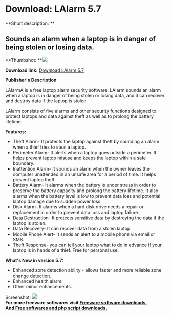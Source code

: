 # Download: LAlarm 5.7

**Short description: **

## Sounds an alarm when a laptop is in danger of being stolen or losing data.

  
**Thumbshot: **![](http://www.freewarefiles.com/screenshot/lalarm33_md.jpg)   
  
**Download link:** [Download LAlarm 5.7](http://freesoftwares.boysofts.com/LAlarm_program_51770.html)  
  

**Publisher's Description**  
  

LAlarmA is a free laptop alarm security software. LAlarm sounds an alarm when
a laptop is in danger of being stolen or losing data, and it can recover and
destroy data if the laptop is stolen.

LAlarm consists of five alarms and other security functions designed to
protect laptops and data against theft as well as to prolong the battery
lifetime.

**Features:**

  * Theft Alarm- It protects the laptop against theft by sounding an alarm when a thief tries to steal a laptop. 
  * Perimeter Alarm- It alerts when a laptop goes outside a perimeter. It helps prevent laptop misuse and keeps the laptop within a safe boundary. 
  * Inattention Alarm- It sounds an alarm when the owner leaves the computer unattended in an unsafe area for a period of time. It helps prevent laptop theft. 
  * Battery Alarm- It alarms when the battery is under stress in order to preserve the battery capacity and prolong the battery lifetime. It also alarms when the battery level is low to prevent data loss and potential laptop damage due to sudden power loss. 
  * Disk Alarm- It alarms when a hard disk drive needs a repair or replacement in order to prevent data loss and laptop failure. 
  * Data Destruction- It protects sensitive data by destroying the data if the laptop is stolen. 
  * Data Recovery- It can recover data from a stolen laptop. 
  * Mobile Phone Alert- It sends an alert to a mobile phone via email or SMS. 
  * Theft Response- you can tell your laptop what to do in advance if your laptop is in hands of a thief. 
Free for personal use.

**What's New in version 5.7:**

  * Enhanced zone detection ability - allows faster and more reliable zone change detection. 
  * Enhanced health alarm. 
  * Other minor enhancements. 

  
  
Screenshot: ![](http://www.freewarefiles.com/screenshot/lalarm33.jpg)  
**For more freeware softwares visit [Freeware software downloads.](http://freesoftwares.boysofts.com/)**   
**And [Free softwares and php script downloads.](http://www.boysofts.com/)**

